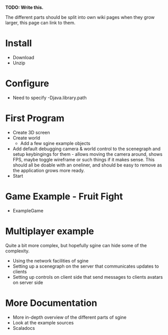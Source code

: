 **TODO: Write this.**

The different parts should be split into own wiki pages when they grow larger, this page can link to them.

# Install #

  * Download
  * Unzip

# Configure #

  * Need to specify -Djava.library.path

# First Program #

  * Create 3D screen
  * Create world
    * Add a few sgine example objects
  * Add default debugging camera & world control to the scenegraph and setup keybingings for them - allows moving the camera around, shows FPS, maybe toggle wireframe or such things if it makes sense.  This should all be doable with an oneliner, and should be easy to remove as the application grows more ready.
  * Start

# Game Example - Fruit Fight #

  * ExampleGame

# Multiplayer example #

Quite a bit more complex, but hopefully sgine can hide some of the complexity.

  * Using the network facilities of sgine
  * Setting up a scenegraph on the server that communicates updates to clients
  * Setting up controls on client side that send messages to clients avatars on server side

# More Documentation #

  * More in-depth overview of the different parts of sgine
  * Look at the example sources
  * Scaladocs